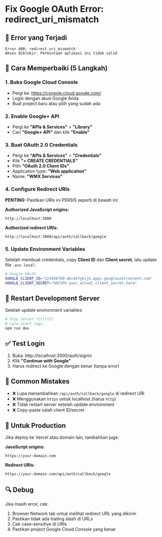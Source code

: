 # Fix Google OAuth Error: redirect_uri_mismatch

## 🚨 Error yang Terjadi
```
Error 400: redirect_uri_mismatch
Akses diblokir: Permintaan aplikasi ini tidak valid
```

## 🔧 Cara Memperbaiki (5 Langkah)

### 1. Buka Google Cloud Console
- Pergi ke: https://console.cloud.google.com/
- Login dengan akun Google Anda
- Buat project baru atau pilih yang sudah ada

### 2. Enable Google+ API
- Pergi ke **"APIs & Services"** > **"Library"**
- Cari **"Google+ API"** dan klik **"Enable"**

### 3. Buat OAuth 2.0 Credentials
- Pergi ke **"APIs & Services"** > **"Credentials"**
- Klik **"+ CREATE CREDENTIALS"**
- Pilih **"OAuth 2.0 Client IDs"**
- Application type: **"Web application"**
- Name: **"WMX Services"**

### 4. Configure Redirect URIs
**PENTING:** Pastikan URIs ini PERSIS seperti di bawah ini:

**Authorized JavaScript origins:**
```
http://localhost:3000
```

**Authorized redirect URIs:**
```
http://localhost:3000/api/auth/callback/google
```

### 5. Update Environment Variables
Setelah membuat credentials, copy **Client ID** dan **Client secret**, lalu update file `.env.local`:

```bash
# Google OAuth
GOOGLE_CLIENT_ID="123456789-abcdefghijk.apps.googleusercontent.com"
GOOGLE_CLIENT_SECRET="GOCSPX-your_actual_client_secret_here"
```

## 🔄 Restart Development Server
Setelah update environment variables:

```bash
# Stop server (Ctrl+C)
# Lalu start lagi:
npm run dev
```

## ✅ Test Login
1. Buka: http://localhost:3000/auth/signin
2. Klik **"Continue with Google"**
3. Harus redirect ke Google dengan benar (tanpa error)

## 🚨 Common Mistakes
- ❌ Lupa menambahkan `/api/auth/callback/google` di redirect URI
- ❌ Menggunakan `https` untuk localhost (harus `http`)
- ❌ Tidak restart server setelah update environment
- ❌ Copy-paste salah client ID/secret

## 📱 Untuk Production
Jika deploy ke Vercel atau domain lain, tambahkan juga:

**JavaScript origins:**
```
https://your-domain.com
```

**Redirect URIs:**
```
https://your-domain.com/api/auth/callback/google
```

## 🔍 Debug
Jika masih error, cek:
1. Browser Network tab untuk melihat redirect URL yang dikirim
2. Pastikan tidak ada trailing slash di URLs
3. Cek case-sensitive di URIs
4. Pastikan project Google Cloud Console yang benar
